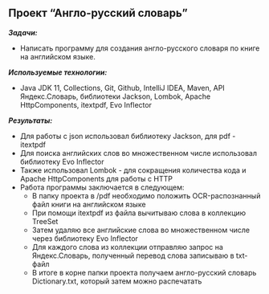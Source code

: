 ## Проект “Англо-русский словарь”

***Задачи:***
- Написать программу для создания англо-русского словаря по книге на английском языке.

***Используемые технологии:***
- Java JDK 11, Collections, Git, Github, IntelliJ IDEA, Maven, API Яндекс.Словарь, библиотеки Jackson, Lombok, Apache HttpComponents, itextpdf, Evo Inflector

***Результаты:***
- Для работы с json использовал библиотеку Jackson, для pdf - itextpdf
- Для поиска английских слов во множественном числе использовал библиотеку Evo Inflector
- Также использовал Lombok - для сокращения количества кода и Apache HttpComponents для работы с HTTP
- Работа программы заключается в следующем:
    - В папку проекта в /pdf необходимо положить OCR-распознанный файл книги на английском языке
    - При помощи itextpdf из файла вычитываю слова в коллекцию TreeSet
    - Затем удаляю все английские слова во множественном числе через библиотеку Evo Inflector
    - Для каждого слова из коллекции отправляю запрос на Яндекс.Словарь, полученный перевод слова записываю в txt-файл
    - В итоге в корне папки проекта получаем англо-русский словарь Dictionary.txt, который затем можно распечатать